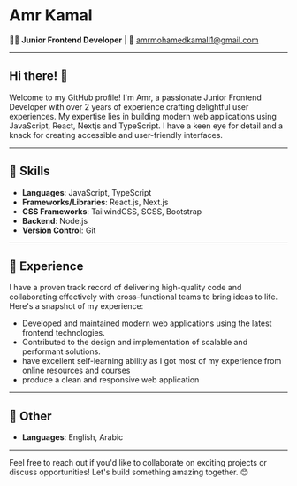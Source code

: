 # Amr Kamal

👨‍💻 **Junior Frontend Developer** | 📧 [amrmohamedkamall1@gmail.com](mailto:amrmohamedkamall1@gmail.com)

---

## Hi there! 👋

Welcome to my GitHub profile! I'm Amr, a passionate Junior Frontend Developer with over 2 years of experience crafting delightful user experiences. My expertise lies in building modern web applications using JavaScript, React, Nextjs and TypeScript. I have a keen eye for detail and a knack for creating accessible and user-friendly interfaces.

---

## 🚀 Skills

- **Languages**: JavaScript, TypeScript
- **Frameworks/Libraries**: React.js, Next.js
- **CSS Frameworks**: TailwindCSS, SCSS, Bootstrap
- **Backend**: Node.js
- **Version Control**: Git

---

## 💼 Experience

I have a proven track record of delivering high-quality code and collaborating effectively with cross-functional teams to bring ideas to life. Here's a snapshot of my experience:

- Developed and maintained modern web applications using the latest frontend technologies.
- Contributed to the design and implementation of scalable and performant solutions.
- have excellent self-learning ability as I got most of my experience from online resources and courses
- produce a clean and responsive web application
---

## 🌟 Other

- **Languages**: English, Arabic

---

Feel free to reach out if you'd like to collaborate on exciting projects or discuss opportunities! Let's build something amazing together. 😊
